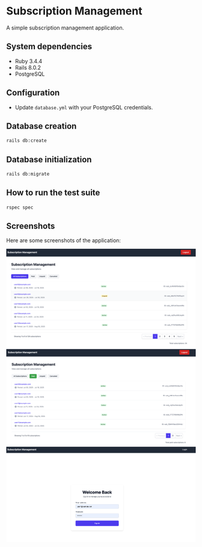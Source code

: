 # Subscription Management

A simple subscription management application.

## System dependencies

- Ruby 3.4.4
- Rails 8.0.2
- PostgreSQL

## Configuration

- Update `database.yml` with your PostgreSQL credentials.

## Database creation

```bash
rails db:create
```

## Database initialization

```bash
rails db:migrate
```

## How to run the test suite

```bash
rspec spec
```

## Screenshots

Here are some screenshots of the application:

![Screenshot 1](public/image1.png)
![Screenshot 2](public/image2.png)
![Screenshot 3](public/image3.png)
